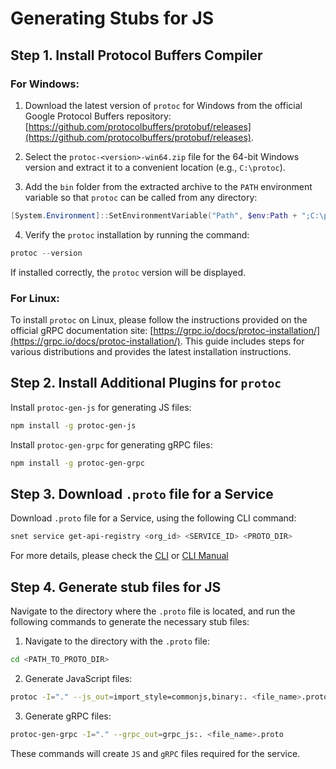 # Generating Stubs for JS

## Step 1. Install Protocol Buffers Compiler

### For Windows:

1. Download the latest version of `protoc` for Windows from the official Google Protocol Buffers repository: [https://github.com/protocolbuffers/protobuf/releases](https://github.com/protocolbuffers/protobuf/releases).
   
2. Select the `protoc-<version>-win64.zip` file for the 64-bit Windows version and extract it to a convenient location (e.g., `C:\protoc`).

3. Add the `bin` folder from the extracted archive to the `PATH` environment variable so that `protoc` can be called from any directory:

```powershell
[System.Environment]::SetEnvironmentVariable("Path", $env:Path + ";C:\protoc\bin", [System.EnvironmentVariableTarget]::Machine)
```

4. Verify the `protoc` installation by running the command:

```powershell
protoc --version
```

If installed correctly, the `protoc` version will be displayed.

### For Linux:

To install `protoc` on Linux, please follow the instructions provided on the official gRPC documentation site: [https://grpc.io/docs/protoc-installation/](https://grpc.io/docs/protoc-installation/).
This guide includes steps for various distributions and provides the latest installation instructions.

## Step 2. Install Additional Plugins for `protoc`

Install `protoc-gen-js` for generating JS files:

```sh
npm install -g protoc-gen-js
```

Install `protoc-gen-grpc` for generating gRPC files:

```sh
npm install -g protoc-gen-grpc
```

## Step 3. Download `.proto` file for a Service

Download `.proto` file for a Service, using the following CLI command:

```sh
snet service get-api-registry <org_id> <SERVICE_ID> <PROTO_DIR>
```

For more details, please check the [CLI](/docs/products/DecentralizedAIPlatform/CLI/) or 
[CLI Manual](/docs/products/DecentralizedAIPlatform/CLI/Manual/)

## Step 4. Generate stub files for JS

Navigate to the directory where the `.proto` file is located, and run the following commands to generate the necessary stub files:

1. Navigate to the directory with the `.proto` file:

```sh
cd <PATH_TO_PROTO_DIR>
```

2. Generate JavaScript files:

```sh
protoc -I="." --js_out=import_style=commonjs,binary:. <file_name>.proto
```

3. Generate gRPC files:

```sh
protoc-gen-grpc -I="." --grpc_out=grpc_js:. <file_name>.proto
```

These commands will create `JS` and `gRPC` files required for the service.
